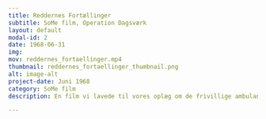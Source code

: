 ```yaml
---
title: Reddernes Fortællinger
subtitle: SoMe film, Operation Dagsværk
layout: default
modal-id: 2
date: 1968-06-31
img:
mov: reddernes_fortaellinger.mp4 
thumbnail: reddernes_fortaellinger_thumbnail.png
alt: image-alt
project-date: Juni 1968
category: SoMe film
description: En film vi lavede til vores oplæg om de frivillige ambulance-reddere i Libanon. Vi tog den med til gymnasier og efterskoler landet over; viste det som det første, før vi præsenterede os selv. 

---
```

